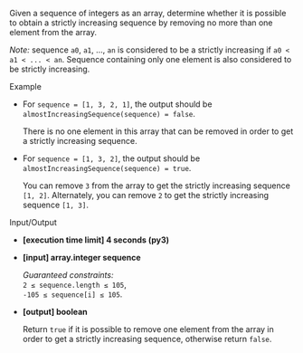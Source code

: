 Given a sequence of integers as an array, determine whether it is possible to obtain a strictly increasing sequence by removing no more than one element from the array.

_Note:_ sequence `a0`, `a1`, ..., `an` is considered to be a strictly increasing if `a0 < a1 < ... < an`. Sequence containing only one element is also considered to be strictly increasing.

Example

*   For `sequence = [1, 3, 2, 1]`, the output should be  
    `almostIncreasingSequence(sequence) = false`.
    
    There is no one element in this array that can be removed in order to get a strictly increasing sequence.
    
*   For `sequence = [1, 3, 2]`, the output should be  
    `almostIncreasingSequence(sequence) = true`.
    
    You can remove `3` from the array to get the strictly increasing sequence `[1, 2]`. Alternately, you can remove `2` to get the strictly increasing sequence `[1, 3]`.
    

Input/Output

*   **\[execution time limit\] 4 seconds (py3)**
    
*   **\[input\] array.integer sequence**
    
    _Guaranteed constraints:_  
    `2 ≤ sequence.length ≤ 105`,  
    `-105 ≤ sequence[i] ≤ 105`.
    
*   **\[output\] boolean**
    
    Return `true` if it is possible to remove one element from the array in order to get a strictly increasing sequence, otherwise return `false`.
    
